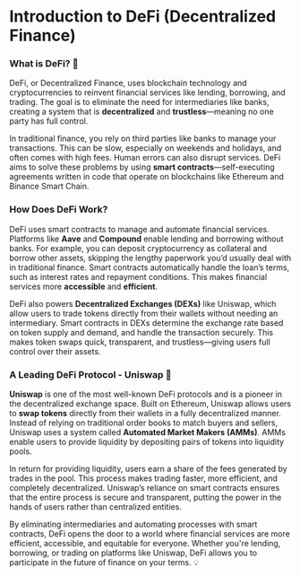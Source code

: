 # Introduction to DeFi (Decentralized Finance)

### What is DeFi? 🏦

DeFi, or Decentralized Finance, uses blockchain technology and cryptocurrencies to reinvent financial services like lending, borrowing, and trading. The goal is to eliminate the need for intermediaries like banks, creating a system that is **decentralized** and **trustless**—meaning no one party has full control.  

In traditional finance, you rely on third parties like banks to manage your transactions. This can be slow, especially on weekends and holidays, and often comes with high fees. Human errors can also disrupt services. DeFi aims to solve these problems by using **smart contracts**—self-executing agreements written in code that operate on blockchains like Ethereum and Binance Smart Chain.

### How Does DeFi Work?

DeFi uses smart contracts to manage and automate financial services. Platforms like **Aave** and **Compound** enable lending and borrowing without banks. For example, you can deposit cryptocurrency as collateral and borrow other assets, skipping the lengthy paperwork you’d usually deal with in traditional finance. Smart contracts automatically handle the loan’s terms, such as interest rates and repayment conditions. This makes financial services more **accessible** and **efficient**.

DeFi also powers **Decentralized Exchanges (DEXs)** like Uniswap, which allow users to trade tokens directly from their wallets without needing an intermediary. Smart contracts in DEXs determine the exchange rate based on token supply and demand, and handle the transaction securely. This makes token swaps quick, transparent, and trustless—giving users full control over their assets.

### A Leading DeFi Protocol - Uniswap 🦄

**Uniswap** is one of the most well-known DeFi protocols and is a pioneer in the decentralized exchange space. Built on Ethereum, Uniswap allows users to **swap tokens** directly from their wallets in a fully decentralized manner. Instead of relying on traditional order books to match buyers and sellers, Uniswap uses a system called **Automated Market Makers (AMMs)**. AMMs enable users to provide liquidity by depositing pairs of tokens into liquidity pools.

In return for providing liquidity, users earn a share of the fees generated by trades in the pool. This process makes trading faster, more efficient, and completely decentralized. Uniswap’s reliance on smart contracts ensures that the entire process is secure and transparent, putting the power in the hands of users rather than centralized entities. 

By eliminating intermediaries and automating processes with smart contracts, DeFi opens the door to a world where financial services are more efficient, accessible, and equitable for everyone. Whether you're lending, borrowing, or trading on platforms like Uniswap, DeFi allows you to participate in the future of finance on your terms. 💡